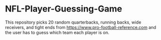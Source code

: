 # NFL-Player-Guessing-Game
This repository picks 20 random quarterbacks, running backs, wide receivers, and tight ends from https://www.pro-football-reference.com and the user has to guess which team each player is on.
